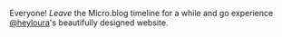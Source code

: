 ---
---

Everyone! *Leave* the Micro.blog timeline for a while and go experience [@heyloura](https://micro.blog/heyloura)'s beautifully designed website. 
